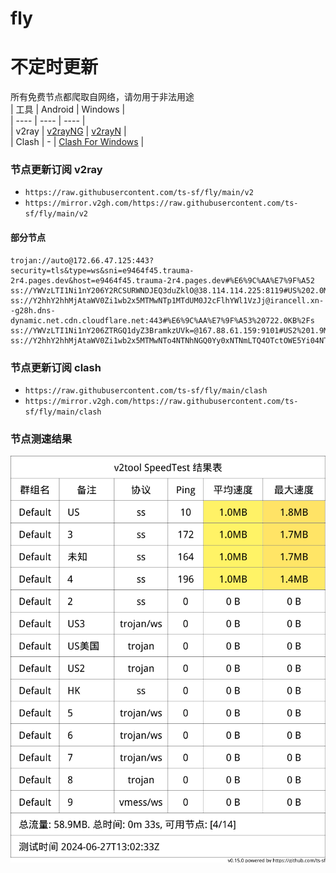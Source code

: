 # fly
# 不定时更新
所有免费节点都爬取自网络，请勿用于非法用途  
|  工具  | Android  | Windows  |  
|  ----  | ----   | ----  |  
| v2ray  | [v2rayNG](https://github.com/2dust/v2rayNG/releases) | [v2rayN](https://github.com/2dust/v2rayN/releases) |  
| Clash  | - | [Clash For Windows](https://github.com/2dust/clashN/releases) | 
  
### 节点更新订阅  v2ray
- `https://raw.githubusercontent.com/ts-sf/fly/main/v2`  
- `https://mirror.v2gh.com/https://raw.githubusercontent.com/ts-sf/fly/main/v2`  

#### 部分节点  
``` 
trojan://auto@172.66.47.125:443?security=tls&type=ws&sni=e9464f45.trauma-2r4.pages.dev&host=e9464f45.trauma-2r4.pages.dev#%E6%9C%AA%E7%9F%A52
ss://YWVzLTI1Ni1nY206Y2RCSURWNDJEQ3duZklO@38.114.114.225:8119#US%202.0MB%2Fs
ss://Y2hhY2hhMjAtaWV0Zi1wb2x5MTMwNTp1MTdUM0J2cFlhYWl1VzJj@irancell.xn--g28h.dns-dynamic.net.cdn.cloudflare.net:443#%E6%9C%AA%E7%9F%A53%20722.0KB%2Fs
ss://YWVzLTI1Ni1nY206ZTRGQ1dyZ3BramkzUVk=@167.88.61.159:9101#US2%201.9MB%2Fs
ss://Y2hhY2hhMjAtaWV0Zi1wb2x5MTMwNTo4NTNhNGQ0Yy0xNTNmLTQ4OTctOWE5Yi04NTI4YjJiZmFmYjI=@46.232.123.37:30013#HK
```
### 节点更新订阅  clash
- `https://raw.githubusercontent.com/ts-sf/fly/main/clash`  
- `https://mirror.v2gh.com/https://raw.githubusercontent.com/ts-sf/fly/main/clash`  

### 节点测速结果
![image](traffic.png)
